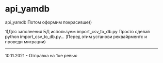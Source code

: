 # api_yamdb
api_yamdb
Потом оформим покрасивше))


1)Для заполнения БД используем  import_csv_to_db.py
    Просто сделай python import_csv_to_db.py...
    (Перед этим установи реквайрментс и проведи миграции)

___
10.11.2021 - Отправка на 1ое ревью